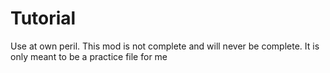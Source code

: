 # Tutorial
Use at own peril. This mod is not complete and will never be complete.
It is only meant to be a practice file for me
